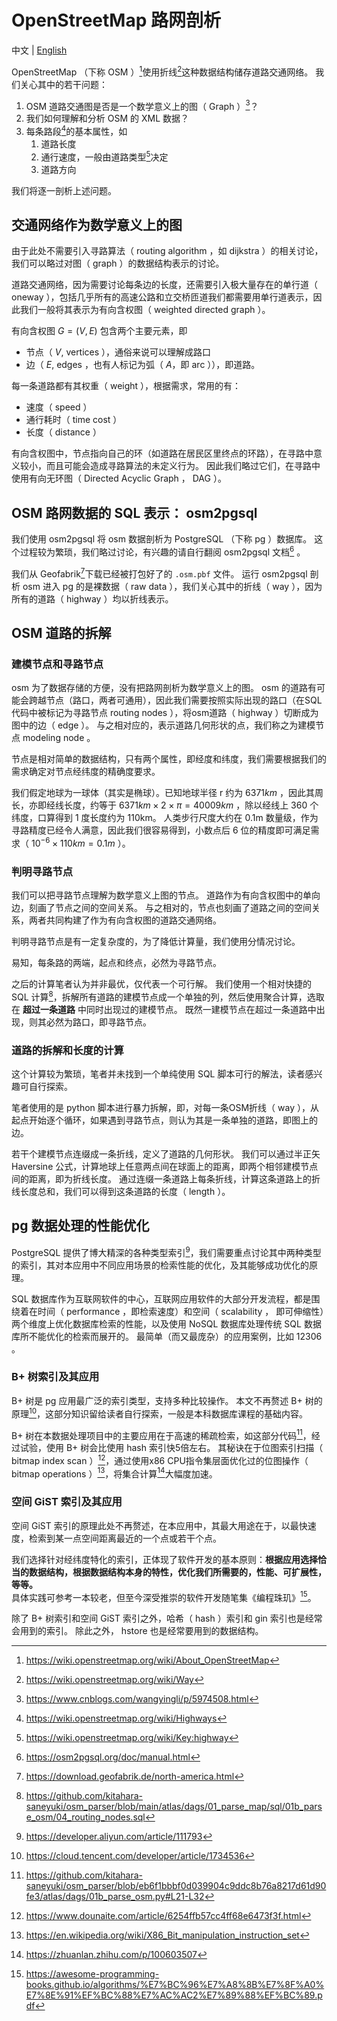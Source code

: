 # OpenStreetMap 路网剖析

中文 | [English](./docs/en-US/osm.md)

OpenStreetMap （下称 OSM ）[^1]使用折线[^2]这种数据结构储存道路交通网络。
我们关心其中的若干问题：

1.  OSM 道路交通图是否是一个数学意义上的图（ Graph ）[^3]？
1.  我们如何理解和分析 OSM 的 XML 数据？
1.  每条路段[^4]的基本属性，如
    1.  道路长度
    1.  通行速度，一般由道路类型[^5]决定
    1.  道路方向

我们将逐一剖析上述问题。

## 交通网络作为数学意义上的图

由于此处不需要引入寻路算法（ routing algorithm ，如 dijkstra ）的相关讨论，我们可以略过对图（ graph ）的数据结构表示的讨论。

道路交通网络，因为需要讨论每条边的长度，还需要引入极大量存在的单行道（ oneway ），包括几乎所有的高速公路和立交桥匝道我们都需要用单行道表示，因此我们一般将其表示为有向含权图（ weighted directed graph ）。

有向含权图 $G = (V, E)$ 包含两个主要元素，即
- 节点（ $V$,  vertices ），通俗来说可以理解成路口
- 边（ $E$,  edges ，也有人标记为弧（ $A$，即 arc ）），即道路。

每一条道路都有其权重（ weight ），根据需求，常用的有：
- 速度（ speed ）
- 通行耗时（ time cost ）
- 长度（ distance ）

有向含权图中，节点指向自己的环（如道路在居民区里终点的环路），在寻路中意义较小，而且可能会造成寻路算法的未定义行为。
因此我们略过它们，在寻路中使用有向无环图（ Directed Acyclic Graph ， DAG ）。

## OSM 路网数据的 SQL 表示： osm2pgsql

我们使用 osm2pgsql 将 osm 数据剖析为 PostgreSQL （下称 pg ）数据库。
这个过程较为繁琐，我们略过讨论，有兴趣的请自行翻阅 osm2pgsql 文档[^6] 。

我们从 Geofabrik[^7]下载已经被打包好了的 `.osm.pbf` 文件。
运行 osm2pgsql 剖析 osm 进入 pg 的是裸数据（ raw data ），我们关心其中的折线（ way ），因为所有的道路（ highway ）均以折线表示。

## OSM 道路的拆解

### 建模节点和寻路节点

osm 为了数据存储的方便，没有把路网剖析为数学意义上的图。
osm 的道路有可能会跨越节点（路口，两者可通用），因此我们需要按照实际出现的路口（在SQL代码中被标记为寻路节点 routing nodes ），将osm道路（ highway ）切断成为图中的边（ edge ）。
与之相对应的，表示道路几何形状的点，我们称之为建模节点 modeling node 。

节点是相对简单的数据结构，只有两个属性，即经度和纬度，我们需要根据我们的需求确定对节点经纬度的精确度要求。

我们假定地球为一球体（其实是椭球）。已知地球半径 r 约为 $6371km$ ，因此其周长，亦即经线长度，约等于 $6371km \times 2 \times \pi = 40009km$ ，除以经线上 360 个纬度，口算得到 1 度长度约为 110km。
人类步行尺度大约在 0.1m 数量级，作为寻路精度已经令人满意，因此我们很容易得到，小数点后 6 位的精度即可满足需求（ $10^{-6} \times 110km = 0.1m$ ）。

### 判明寻路节点

我们可以把寻路节点理解为数学意义上图的节点。
道路作为有向含权图中的单向边，刻画了节点之间的空间关系。
与之相对的，节点也刻画了道路之间的空间关系，两者共同构建了作为有向含权图的道路交通网络。

判明寻路节点是有一定复杂度的，为了降低计算量，我们使用分情况讨论。

易知，每条路的两端，起点和终点，必然为寻路节点。

之后的计算笔者认为并非最优，仅代表一个可行解。
我们使用一个相对快捷的 SQL 计算[^8]，拆解所有道路的建模节点成一个单独的列，然后使用聚合计算，选取在 __超过一条道路__ 中同时出现过的建模节点。
既然一建模节点在超过一条道路中出现，则其必然为路口，即寻路节点。

### 道路的拆解和长度的计算

这个计算较为繁琐，笔者并未找到一个单纯使用 SQL 脚本可行的解法，读者感兴趣可自行探索。

笔者使用的是 python 脚本进行暴力拆解，即，对每一条OSM折线（ way ），从起点开始逐个循环，如果遇到寻路节点，则认为其是一条单独的道路，即图上的边。

若干个建模节点连缀成一条折线，定义了道路的几何形状。
我们可以通过半正矢 Haversine 公式，计算地球上任意两点间在球面上的距离，即两个相邻建模节点间的距离，即为折线长度。
通过连缀一条道路上每条折线，计算这条道路上的折线长度总和，我们可以得到这条道路的长度（ length ）。

## pg 数据处理的性能优化

PostgreSQL 提供了博大精深的各种类型索引[^9]，我们需要重点讨论其中两种类型的索引，其对本应用中不同应用场景的检索性能的优化，及其能够成功优化的原理。

SQL 数据库作为互联网软件的中心，互联网应用软件的大部分开发流程，都是围绕着在时间（ performance ，即检索速度）和空间（ scalability ， 即可伸缩性）两个维度上优化数据库检索的性能，以及使用 NoSQL 数据库处理传统 SQL 数据库所不能优化的检索而展开的。
最简单（而又最庞杂）的应用案例，比如 12306 。

### B+ 树索引及其应用

B+ 树是 pg 应用最广泛的索引类型，支持多种比较操作。
本文不再赘述 B+ 树的原理[^11]，这部分知识留给读者自行探索，一般是本科数据库课程的基础内容。

B+ 树在本数据处理项目中的主要应用在于高速的稀疏检索，如这部分代码[^10]，经过试验，使用 B+ 树会比使用 hash 索引快5倍左右。
其秘诀在于位图索引扫描（ bitmap index scan ）[^12]，通过使用x86 CPU指令集层面优化过的位图操作（ bitmap operations ）[^13]，将集合计算[^14]大幅度加速。

### 空间 GiST 索引及其应用

空间 GiST 索引的原理此处不再赘述，在本应用中，其最大用途在于，以最快速度，检索到某一点空间距离最近的一个点或若干个点。

我们选择针对经纬度特化的索引，正体现了软件开发的基本原则：__根据应用选择恰当的数据结构，根据数据结构本身的特性，优化我们所需要的，性能、可扩展性，等等。__
具体实践可参考一本较老，但至今深受推崇的软件开发随笔集《编程珠玑》[^15]。

除了 B+ 树索引和空间 GiST 索引之外，哈希（ hash ）索引和 gin 索引也是经常会用到的索引。
除此之外， hstore 也是经常要用到的数据结构。

[^1]: https://wiki.openstreetmap.org/wiki/About_OpenStreetMap
[^2]: https://wiki.openstreetmap.org/wiki/Way
[^3]: https://www.cnblogs.com/wangyingli/p/5974508.html
[^4]: https://wiki.openstreetmap.org/wiki/Highways
[^5]: https://wiki.openstreetmap.org/wiki/Key:highway
[^6]: https://osm2pgsql.org/doc/manual.html
[^7]: https://download.geofabrik.de/north-america.html
[^8]: https://github.com/kitahara-saneyuki/osm_parser/blob/main/atlas/dags/01_parse_map/sql/01b_parse_osm/04_routing_nodes.sql
[^9]: https://developer.aliyun.com/article/111793
[^10]: https://github.com/kitahara-saneyuki/osm_parser/blob/eb6f1bbbf0d039904c9ddc8b76a8217d61d90fe3/atlas/dags/01b_parse_osm.py#L21-L32
[^11]: https://cloud.tencent.com/developer/article/1734536
[^12]: https://www.dounaite.com/article/6254ffb57cc4ff68e6473f3f.html
[^13]: https://en.wikipedia.org/wiki/X86_Bit_manipulation_instruction_set
[^14]: https://zhuanlan.zhihu.com/p/100603507
[^15]: https://awesome-programming-books.github.io/algorithms/%E7%BC%96%E7%A8%8B%E7%8F%A0%E7%8E%91%EF%BC%88%E7%AC%AC2%E7%89%88%EF%BC%89.pdf
